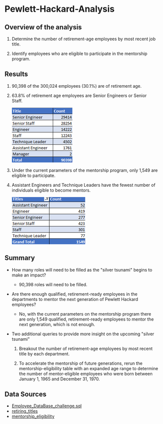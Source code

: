 # Pewlett-Hackard-Analysis 

## Overview of the analysis
  
  1) Determine the number of retirement-age employees by most recent job title. 
  
  2) Identify employees who are eligible to participate in the mentorship program. 
  
## Results

  1) 90,398 of the 300,024 employees (30.1%) are of retirement age.
  
  2) 63.8% of retirement age employees are Senior Engineers or Senior Staff. 
  
      ![](Screenshots/ret_Titles.png)
  
  3) Under the current parameters of the mentorship program, only 1,549 are eligible to participate. 
  
  4) Assistant Engineers and Technique Leaders have the fewest number of individuals eligible to become mentors.
  
      ![](Screenshots/mentor_eligible.png)

## Summary

  - How many roles will need to be filled as the "silver tsunami" begins to make an impact?
  
    - 90,398 roles will need to be filled.

  - Are there enough qualified, retirement-ready employees in the departments to mentor the next generation of Pewlett Hackard employees?
  
    - No, with the current parameters on the mentorship program there are only 1,549 qualified, retirement-ready employees to mentor the next generation, which is not enough. 
  
  - Two additional queries to provide more insight on the upcoming "silver tsunami"

    1) Breakout the number of retirement-age employees by most recent title by each department.

    2) To accelerate the mentorship of future generations, rerun the mentorship-eligibility table with an expanded age range to determine the number of mentor-eligible employees who were born between January 1, 1965 and December 31, 1970.
    
## Data Sources

  - [Employee_DataBase_challenge.sql](Queries/Employee_DataBase_challenge.sql)
  - [retiring_titles](Data/retiring_titles.csv)
  - [mentorship_eligibility](Data/mentorship_eligibility.csv)
  
